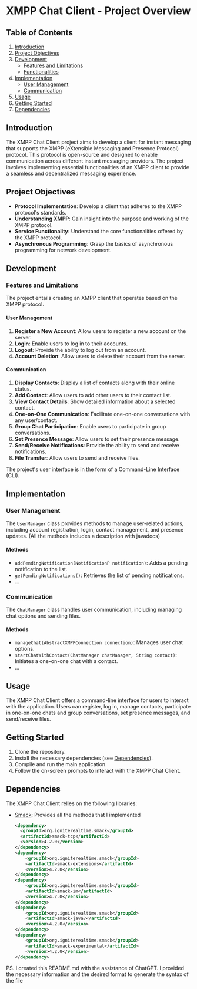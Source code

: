 # XMPP Chat Client - Project Overview

## Table of Contents
1. [Introduction](#introduction)
2. [Project Objectives](#project-objectives)
3. [Development](#development)
   - [Features and Limitations](#features-and-limitations)
   - [Functionalities](#functionalities)
4. [Implementation](#implementation)
   - [User Management](#user-management)
   - [Communication](#communication)
5. [Usage](#usage)
6. [Getting Started](#getting-started)
7. [Dependencies](#dependencies)

## Introduction

The XMPP Chat Client project aims to develop a client for instant messaging that supports the XMPP (eXtensible Messaging and Presence Protocol) protocol. This protocol is open-source and designed to enable communication across different instant messaging providers. The project involves implementing essential functionalities of an XMPP client to provide a seamless and decentralized messaging experience.

## Project Objectives

- **Protocol Implementation**: Develop a client that adheres to the XMPP protocol's standards.
- **Understanding XMPP**: Gain insight into the purpose and working of the XMPP protocol.
- **Service Functionality**: Understand the core functionalities offered by the XMPP protocol.
- **Asynchronous Programming**: Grasp the basics of asynchronous programming for network development.

## Development

### Features and Limitations

The project entails creating an XMPP client that operates based on the XMPP protocol.

#### User Management

1. **Register a New Account**: Allow users to register a new account on the server.
2. **Login**: Enable users to log in to their accounts.
3. **Logout**: Provide the ability to log out from an account.
4. **Account Deletion**: Allow users to delete their account from the server.

#### Communication

1. **Display Contacts**: Display a list of contacts along with their online status.
2. **Add Contact**: Allow users to add other users to their contact list.
3. **View Contact Details**: Show detailed information about a selected contact.
4. **One-on-One Communication**: Facilitate one-on-one conversations with any user/contact.
5. **Group Chat Participation**: Enable users to participate in group conversations.
6. **Set Presence Message**: Allow users to set their presence message.
7. **Send/Receive Notifications**: Provide the ability to send and receive notifications.
8. **File Transfer**: Allow users to send and receive files.

The project's user interface is in the form of a Command-Line Interface (CLI).

## Implementation

### User Management

The `UserManager` class provides methods to manage user-related actions, including account registration, login, contact management, and presence updates. (All the methods includes a description with javadocs)

#### Methods

- `addPendingNotification(NotificationP notification)`: Adds a pending notification to the list.
- `getPendingNotifications()`: Retrieves the list of pending notifications.
- ...

### Communication

The `ChatManager` class handles user communication, including managing chat options and sending files.

#### Methods

- `manageChat(AbstractXMPPConnection connection)`: Manages user chat options.
- `startChatWithContact(ChatManager chatManager, String contact)`: Initiates a one-on-one chat with a contact.
- ...

## Usage

The XMPP Chat Client offers a command-line interface for users to interact with the application. Users can register, log in, manage contacts, participate in one-on-one chats and group conversations, set presence messages, and send/receive files.

## Getting Started

1. Clone the repository.
2. Install the necessary dependencies (see [Dependencies](#dependencies)).
3. Compile and run the main application.
4. Follow the on-screen prompts to interact with the XMPP Chat Client.

## Dependencies

The XMPP Chat Client relies on the following libraries:
- [Smack](https://github.com/igniterealtime/Smack): Provides all the methods that I implemented
  ```xml
  <dependency>
    <groupId>org.igniterealtime.smack</groupId>
    <artifactId>smack-tcp</artifactId>
    <version>4.2.0</version>
  </dependency>
  <dependency>
      <groupId>org.igniterealtime.smack</groupId>
      <artifactId>smack-extensions</artifactId>
      <version>4.2.0</version>
  </dependency>
  <dependency>
      <groupId>org.igniterealtime.smack</groupId>
      <artifactId>smack-im</artifactId>
      <version>4.2.0</version>
  </dependency>
  <dependency>
      <groupId>org.igniterealtime.smack</groupId>
      <artifactId>smack-java7</artifactId>
      <version>4.2.0</version>
  </dependency>
  <dependency>
      <groupId>org.igniterealtime.smack</groupId>
      <artifactId>smack-experimental</artifactId>
      <version>4.2.0</version>
  </dependency>
  ```

PS. I created this README.md with the assistance of ChatGPT. I provided the necessary information and the desired format to generate the syntax of the file
